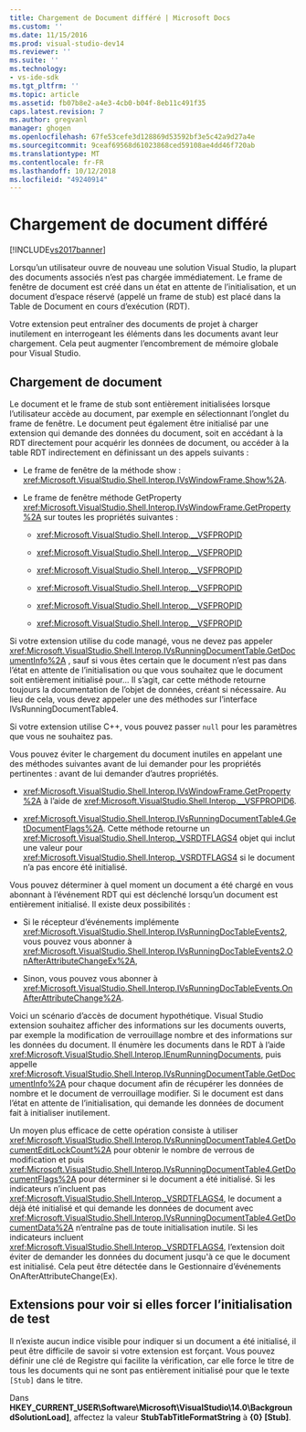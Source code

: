 ```yaml
---
title: Chargement de Document différé | Microsoft Docs
ms.custom: ''
ms.date: 11/15/2016
ms.prod: visual-studio-dev14
ms.reviewer: ''
ms.suite: ''
ms.technology:
- vs-ide-sdk
ms.tgt_pltfrm: ''
ms.topic: article
ms.assetid: fb07b8e2-a4e3-4cb0-b04f-8eb11c491f35
caps.latest.revision: 7
ms.author: gregvanl
manager: ghogen
ms.openlocfilehash: 67fe53cefe3d128869d53592bf3e5c42a9d27a4e
ms.sourcegitcommit: 9ceaf69568d61023868ced59108ae4dd46f720ab
ms.translationtype: MT
ms.contentlocale: fr-FR
ms.lasthandoff: 10/12/2018
ms.locfileid: "49240914"
---
```

# <a name="delayed-document-loading"></a>Chargement de document différé
[!INCLUDE[vs2017banner](../../includes/vs2017banner.md)]

Lorsqu’un utilisateur ouvre de nouveau une solution Visual Studio, la plupart des documents associés n’est pas chargée immédiatement. Le frame de fenêtre de document est créé dans un état en attente de l’initialisation, et un document d’espace réservé (appelé un frame de stub) est placé dans la Table de Document en cours d’exécution (RDT).  
  
 Votre extension peut entraîner des documents de projet à charger inutilement en interrogeant les éléments dans les documents avant leur chargement. Cela peut augmenter l’encombrement de mémoire globale pour Visual Studio.  
  
## <a name="document-loading"></a>Chargement de document  
 Le document et le frame de stub sont entièrement initialisées lorsque l’utilisateur accède au document, par exemple en sélectionnant l’onglet du frame de fenêtre. Le document peut également être initialisé par une extension qui demande des données du document, soit en accédant à la RDT directement pour acquérir les données de document, ou accéder à la table RDT indirectement en définissant un des appels suivants :  
  
-   Le frame de fenêtre de la méthode show : <xref:Microsoft.VisualStudio.Shell.Interop.IVsWindowFrame.Show%2A>.  
  
-   Le frame de fenêtre méthode GetProperty <xref:Microsoft.VisualStudio.Shell.Interop.IVsWindowFrame.GetProperty%2A> sur toutes les propriétés suivantes :  
  
    -   <xref:Microsoft.VisualStudio.Shell.Interop.__VSFPROPID>  
  
    -   <xref:Microsoft.VisualStudio.Shell.Interop.__VSFPROPID>  
  
    -   <xref:Microsoft.VisualStudio.Shell.Interop.__VSFPROPID>  
  
    -   <xref:Microsoft.VisualStudio.Shell.Interop.__VSFPROPID>  
  
    -   <xref:Microsoft.VisualStudio.Shell.Interop.__VSFPROPID>  
  
    -   <xref:Microsoft.VisualStudio.Shell.Interop.__VSFPROPID>  
  
 Si votre extension utilise du code managé, vous ne devez pas appeler <xref:Microsoft.VisualStudio.Shell.Interop.IVsRunningDocumentTable.GetDocumentInfo%2A> , sauf si vous êtes certain que le document n’est pas dans l’état en attente de l’initialisation ou que vous souhaitez que le document soit entièrement initialisé pour... Il s’agit, car cette méthode retourne toujours la documentation de l’objet de données, créant si nécessaire. Au lieu de cela, vous devez appeler une des méthodes sur l’interface IVsRunningDocumentTable4.  
  
 Si votre extension utilise C++, vous pouvez passer `null` pour les paramètres que vous ne souhaitez pas.  
  
 Vous pouvez éviter le chargement du document inutiles en appelant une des méthodes suivantes avant de lui demander pour les propriétés pertinentes : avant de lui demander d’autres propriétés.  
  
-   <xref:Microsoft.VisualStudio.Shell.Interop.IVsWindowFrame.GetProperty%2A> à l’aide de <xref:Microsoft.VisualStudio.Shell.Interop.__VSFPROPID6>.  
  
-   <xref:Microsoft.VisualStudio.Shell.Interop.IVsRunningDocumentTable4.GetDocumentFlags%2A>. Cette méthode retourne un <xref:Microsoft.VisualStudio.Shell.Interop._VSRDTFLAGS4> objet qui inclut une valeur pour <xref:Microsoft.VisualStudio.Shell.Interop._VSRDTFLAGS4> si le document n’a pas encore été initialisé.  
  
 Vous pouvez déterminer à quel moment un document a été chargé en vous abonnant à l’événement RDT qui est déclenché lorsqu’un document est entièrement initialisé. Il existe deux possibilités :  
  
-   Si le récepteur d’événements implémente <xref:Microsoft.VisualStudio.Shell.Interop.IVsRunningDocTableEvents2>, vous pouvez vous abonner à <xref:Microsoft.VisualStudio.Shell.Interop.IVsRunningDocTableEvents2.OnAfterAttributeChangeEx%2A>,  
  
-   Sinon, vous pouvez vous abonner à <xref:Microsoft.VisualStudio.Shell.Interop.IVsRunningDocTableEvents.OnAfterAttributeChange%2A>.  
  
 Voici un scénario d’accès de document hypothétique. Visual Studio extension souhaitez afficher des informations sur les documents ouverts, par exemple la modification de verrouillage nombre et des informations sur les données du document. Il énumère les documents dans le RDT à l’aide <xref:Microsoft.VisualStudio.Shell.Interop.IEnumRunningDocuments>, puis appelle <xref:Microsoft.VisualStudio.Shell.Interop.IVsRunningDocumentTable.GetDocumentInfo%2A> pour chaque document afin de récupérer les données de nombre et le document de verrouillage modifier. Si le document est dans l’état en attente de l’initialisation, qui demande les données de document fait à initialiser inutilement.  
  
 Un moyen plus efficace de cette opération consiste à utiliser <xref:Microsoft.VisualStudio.Shell.Interop.IVsRunningDocumentTable4.GetDocumentEditLockCount%2A> pour obtenir le nombre de verrous de modification et puis <xref:Microsoft.VisualStudio.Shell.Interop.IVsRunningDocumentTable4.GetDocumentFlags%2A> pour déterminer si le document a été initialisé. Si les indicateurs n’incluent pas <xref:Microsoft.VisualStudio.Shell.Interop._VSRDTFLAGS4>, le document a déjà été initialisé et qui demande les données de document avec <xref:Microsoft.VisualStudio.Shell.Interop.IVsRunningDocumentTable4.GetDocumentData%2A> n’entraîne pas de toute initialisation inutile. Si les indicateurs incluent <xref:Microsoft.VisualStudio.Shell.Interop._VSRDTFLAGS4>, l’extension doit éviter de demander les données du document jusqu'à ce que le document est initialisé. Cela peut être détectée dans le Gestionnaire d’événements OnAfterAttributeChange(Ex).  
  
## <a name="testing-extensions-to-see-if-they-force-initialization"></a>Extensions pour voir si elles forcer l’initialisation de test  
 Il n’existe aucun indice visible pour indiquer si un document a été initialisé, il peut être difficile de savoir si votre extension est forçant. Vous pouvez définir une clé de Registre qui facilite la vérification, car elle force le titre de tous les documents qui ne sont pas entièrement initialisé pour que le texte `[Stub]` dans le titre.  
  
 Dans **HKEY_CURRENT_USER\Software\Microsoft\VisualStudio\14.0\BackgroundSolutionLoad]**, affectez la valeur **StubTabTitleFormatString** à  **{0} [Stub]**.

